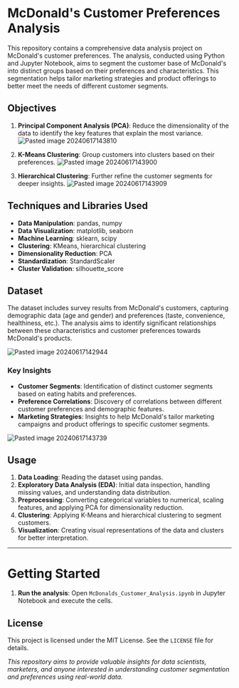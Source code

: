 # **McDonald's Customer Preferences Analysis**

This repository contains a comprehensive data analysis project on McDonald's customer preferences. The analysis, conducted using Python and Jupyter Notebook, aims to segment the customer base of McDonald's into distinct groups based on their preferences and characteristics. This segmentation helps tailor marketing strategies and product offerings to better meet the needs of different customer segments.

## **Objectives**

1. **Principal Component Analysis (PCA)**: Reduce the dimensionality of the data to identify the key features that explain the most variance.
![Pasted image 20240617143810](https://github.com/user-attachments/assets/9d7803a6-025f-41c6-b6ff-e2ffd3718bf5)

2. **K-Means Clustering**: Group customers into clusters based on their preferences.
![Pasted image 20240617143900](https://github.com/user-attachments/assets/ed5de3d0-1f40-4c05-8ff9-3fe76495ee43)

3. **Hierarchical Clustering**: Further refine the customer segments for deeper insights.
![Pasted image 20240617143909](https://github.com/user-attachments/assets/997160ab-8a0f-4d08-8fd7-7141fe87fcc7)


## **Techniques and Libraries Used**

- **Data Manipulation**: pandas, numpy
- **Data Visualization**: matplotlib, seaborn
- **Machine Learning**: sklearn, scipy
- **Clustering**: KMeans, hierarchical clustering
- **Dimensionality Reduction**: PCA
- **Standardization**: StandardScaler
- **Cluster Validation**: silhouette_score

## **Dataset**

The dataset includes survey results from McDonald's customers, capturing demographic data (age and gender) and preferences (taste, convenience, healthiness, etc.). The analysis aims to identify significant relationships between these characteristics and customer preferences towards McDonald's products.

![Pasted image 20240617142944](https://github.com/user-attachments/assets/8ed2cbf0-a5ad-419a-905a-322134c56164)


### **Key Insights**

- **Customer Segments**: Identification of distinct customer segments based on eating habits and preferences.
- **Preference Correlations**: Discovery of correlations between different customer preferences and demographic features.
- **Marketing Strategies**: Insights to help McDonald's tailor marketing campaigns and product offerings to specific customer segments.

![Pasted image 20240617143739](https://github.com/user-attachments/assets/465d664d-79ae-41c0-b08f-17c22052de7f)


## **Usage**

1. **Data Loading**: Reading the dataset using pandas.
2. **Exploratory Data Analysis (EDA)**: Initial data inspection, handling missing values, and understanding data distribution.
3. **Preprocessing**: Converting categorical variables to numerical, scaling features, and applying PCA for dimensionality reduction.
4. **Clustering**: Applying K-Means and hierarchical clustering to segment customers.
5. **Visualization**: Creating visual representations of the data and clusters for better interpretation.

---

# **Getting Started**

1. **Run the analysis**: Open `McDonalds_Customer_Analysis.ipynb` in Jupyter Notebook and execute the cells.

## **License**

This project is licensed under the MIT License. See the `LICENSE` file for details.

*This repository aims to provide valuable insights for data scientists, marketers, and anyone interested in understanding customer segmentation and preferences using real-world data.*
